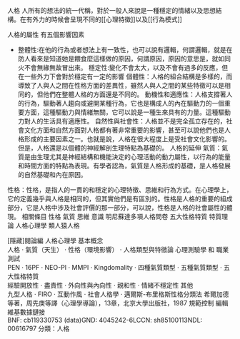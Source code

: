 人格
人所有的想法的統一代稱，對於一般人來說是一種穩定的情緒以及思想結構。在有外力的時候會呈現不同的[[心理特徵]]以及[[行為模式]]


人格的屬性
有五個影響因素
- 整體性:在他的行為或者想法上有一致性，也可以說有邏輯，何謂邏輯，就是在防人看來是知道她是餵食麼這樣做的原因，何謂原因，原因的意思是，就如同火不會無緣無故冒出來。
穩定性:變化不會太大，以及不會有過多的反應，但在一些外力下會對於穩定有一定的影響
個體性：人格的組合結構是多樣的，而導致了人與人之間在性格方面的差異性，雖然人與人之間的某些特徵可以是相同的，但他們在整體人格的方面還是不同的。
動機性和適應性：人格支撐著人的行為，驅動著人趨向或避開某種行為，它也是構成人的內在驅動力的一個重要方面，這種驅動力與情緒無關，它可以說是一種生來具有的力量。這種驅動力對人的生活具有適應性。
自然性與社會性：人格並不是完全孤立存在的，社會文化方面和自然方面對人格都有著非常重要的影響，甚至可以說他們也是人格形成的主要因素之一。也就是說，人格在很大程度上是受社會文化影響的。但是，人格還是以個體的神經解剖生理特點為基礎的。
人格的延伸
氣質：氣質是由生理尤其是神經結構和機能決定的心理活動的動力屬性，以行為的能量和時間方面的特點為表現。有學者認為，氣質是人格形成的基礎，是人格發展的自然基礎和內在原因。


性格：性格，是指人的一貫的和穩定的心理特徵、思維和行為方式。在心理學上，它的定義幾乎與人格是相同的，但其實他們是有區別的。性格是人格的重要的組成部分，它是人格中涉及社會評價的那一部分，可以說，性格是人格的社會屬性的體現。
相關條目
性格
氣質
思維
意識
明尼蘇達多項人格問卷
五大性格特質
特質理論
人格心理學
類人猿人格

 
[隱藏]閱論編
人格心理學
基本概念	
人格 · 氣質（天生） · 性格（環境影響） · 人格類型與特徵論
心理測驗學 和 職業測試	
PEN · 16PF · NEO-PI · MMPI · Kingdomality · 四種氣質類型 · 五種氣質類型 ·
五大性格特質	
經驗開放性 · 盡責性 · 外向性與內向性 · 親和性 · 情緒不穩定性
其他	
九型人格 · FIRO · 互動作風 · 社會人格學 · 邁爾斯-布里格斯性格分類法
希爾加德等著，周先庚等譯（心理學導論），13章，北京大學出版社，1987
規範控制 編輯維基數據鏈接	
BNF: cb119330753 (data)GND: 4045242-6LCCN: sh85100113NDL: 00616797
分類：人格